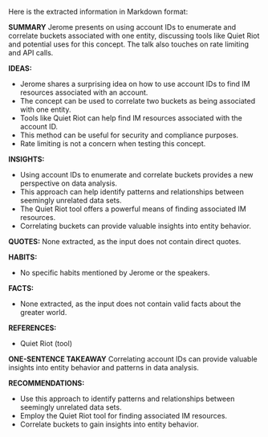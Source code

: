 Here is the extracted information in Markdown format:

**SUMMARY**
Jerome presents on using account IDs to enumerate and correlate buckets associated with one entity, discussing tools like Quiet Riot and potential uses for this concept. The talk also touches on rate limiting and API calls.

**IDEAS:**
* Jerome shares a surprising idea on how to use account IDs to find IM resources associated with an account.
* The concept can be used to correlate two buckets as being associated with one entity.
* Tools like Quiet Riot can help find IM resources associated with the account ID.
* This method can be useful for security and compliance purposes.
* Rate limiting is not a concern when testing this concept.

**INSIGHTS:**
* Using account IDs to enumerate and correlate buckets provides a new perspective on data analysis.
* This approach can help identify patterns and relationships between seemingly unrelated data sets.
* The Quiet Riot tool offers a powerful means of finding associated IM resources.
* Correlating buckets can provide valuable insights into entity behavior.

**QUOTES:**
None extracted, as the input does not contain direct quotes.

**HABITS:**
* No specific habits mentioned by Jerome or the speakers.

**FACTS:**
* None extracted, as the input does not contain valid facts about the greater world.

**REFERENCES:**
* Quiet Riot (tool)

**ONE-SENTENCE TAKEAWAY**
Correlating account IDs can provide valuable insights into entity behavior and patterns in data analysis.

**RECOMMENDATIONS:**
* Use this approach to identify patterns and relationships between seemingly unrelated data sets.
* Employ the Quiet Riot tool for finding associated IM resources.
* Correlate buckets to gain insights into entity behavior.

